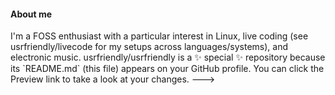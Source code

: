 #### About me
<!---                              ---!>
I'm a FOSS enthusiast with a particular
interest in Linux, live coding (see
usrfriendly/livecode for my setups
across languages/systems), and
electronic music.
usrfriendly/usrfriendly is a ✨ special ✨ repository because its `README.md` (this file) appears on your GitHub profile.
You can click the Preview link to take a look at your changes.
--->
